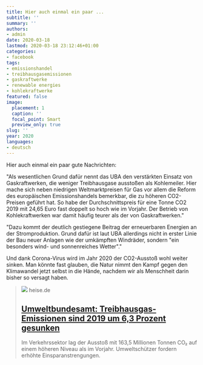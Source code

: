 ```yaml
---
title: Hier auch einmal ein paar ...
subtitle: ''
summary: ''
authors:
- admin
date: 2020-03-18
lastmod: 2020-03-18 23:12:46+01:00
categories:
- facebook
tags:
- emissionshandel
- treibhausgasemissionen
- gaskraftwerke
- renewable energies
- kohlekraftwerke
featured: false
image:
  placement: 1
  caption: ''
  focal_point: Smart
  preview_only: true
slug: ''
year: 2020
languages:
- deutsch
---
```


Hier auch einmal ein paar gute Nachrichten:

"Als wesentlichen Grund dafür nennt das UBA den verstärkten Einsatz von Gaskraftwerken, die weniger Treibhausgase ausstoßen als Kohlemeiler. Hier mache sich neben niedrigen Weltmarktpreisen für Gas vor allem die Reform des europäischen Emissionshandels bemerkbar, die zu höheren CO2-Preisen geführt hat. So habe der Durchschnittspreis für eine Tonne CO2 2019 mit 24,65 Euro fast doppelt so hoch wie im Vorjahr. Der Betrieb von Kohlekraftwerken war damit häufig teurer als der von Gaskraftwerken."

"Dazu kommt der deutlich gestiegene Beitrag der erneuerbaren Energien an der Stromproduktion. Grund dafür ist laut UBA allerdings nicht in erster Linie der Bau neuer Anlagen wie der umkämpften Windräder, sondern "ein besonders wind- und sonnenreiches Wetter"."

Und dank Corona-Virus wird im Jahr 2020 der CO2-Ausstoß wohl weiter sinken. Man könnte fast glauben, die Natur nimmt den Kampf gegen den Klimawandel jetzt selbst in die Hände, nachdem wir als Menschheit darin bisher so versagt haben.
> [![](https://heise.cloudimg.io/bound/1200x1200/q85.png-lossy-85.webp-lossy-85.foil1/_www-heise-de_/imgs/18/2/8/6/2/7/3/6/shutterstock_793506691-a0d24e80348bed11.jpeg)](https://www.heise.de/newsticker/meldung/Umweltbundesamt-Treibhausgas-Emissionen-sind-2019-um-6-3-Prozent-gesunken-4683746.html)
> heise.de
> ## [Umweltbundesamt: Treibhausgas-Emissionen sind 2019 um 6,3 Prozent gesunken](https://www.heise.de/newsticker/meldung/Umweltbundesamt-Treibhausgas-Emissionen-sind-2019-um-6-3-Prozent-gesunken-4683746.html)
>
>Im Verkehrssektor lag der Ausstoß mit 163,5 Millionen Tonnen CO₂ auf einem höheren Niveau als im Vorjahr. Umweltschützer fordern erhöhte Einsparanstrengungen.